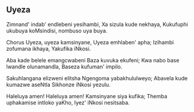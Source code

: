 ## Uyeza

Zimnand' indab' endlebeni yesihambi, Xa sizula kude nekhaya,
Kukufuphi ukubuya koMsindisi, nombuso uya buya.

Chorus
Uyeza, uyeza kamsinyane, Uyeza emhlaben' apha;
Izihambi zofumana ikhaya, Yakufika iNkosi.

Aba kade belele emangcwabeni Baza kuvuka ekufeni;
Kwa nabo base lwandle olunamandla, Baseza kufuman' impilo.

Sakuhlangana elizweni elitsha Ngengoma yabakhululweyo;
Abavela kude kumazwe aseNtla Sikhonze iNkosi yezulu.

Haleluya amen!  Haleluya amen! Kamsinyane siya kufika;
Themba uphakamise intloko yaKho, Iyez' iNkosi nesitsaba.

